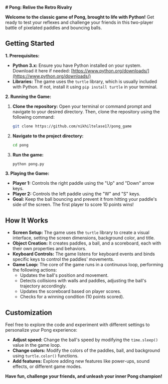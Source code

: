  **# Pong: Relive the Retro Rivalry**

**Welcome to the classic game of Pong, brought to life with Python!** Get ready to test your reflexes and challenge your friends in this two-player battle of pixelated paddles and bouncing balls. 

## Getting Started

**1. Prerequisites:**

- **Python 3.x:** Ensure you have Python installed on your system. Download it here if needed: [https://www.python.org/downloads/](https://www.python.org/downloads/)
- **Libraries:** The game uses the `turtle` library, which is usually included with Python. If not, install it using `pip install turtle` in your terminal.

**2. Running the Game:**

1. **Clone the repository:** Open your terminal or command prompt and navigate to your desired directory. Then, clone the repository using the following command:

   ```bash
   git clone https://github.com/nikhiltelase17/pong_game
   ```

2. **Navigate to the project directory:**

   ```bash
   cd pong
   ```

3. **Run the game:**

   ```bash
   python pong.py
   ```

**3. Playing the Game:**

- **Player 1:** Controls the right paddle using the "Up" and "Down" arrow keys.
- **Player 2:** Controls the left paddle using the "W" and "S" keys.
- **Goal:** Keep the ball bouncing and prevent it from hitting your paddle's side of the screen. The first player to score 10 points wins!

## How It Works

- **Screen Setup:** The game uses the `turtle` library to create a visual interface, setting the screen dimensions, background color, and title.
- **Object Creation:** It creates paddles, a ball, and a scoreboard, each with their own properties and behaviors.
- **Keyboard Controls:** The game listens for keyboard events and binds specific keys to control the paddles' movements.
- **Game Loop:** The core of the game runs in a continuous loop, performing the following actions:
    - Updates the ball's position and movement.
    - Detects collisions with walls and paddles, adjusting the ball's trajectory accordingly.
    - Updates the scoreboard based on player scores.
    - Checks for a winning condition (10 points scored).

## Customization

Feel free to explore the code and experiment with different settings to personalize your Pong experience:

- **Adjust speed:** Change the ball's speed by modifying the `time.sleep()` value in the game loop.
- **Change colors:** Modify the colors of the paddles, ball, and background using `turtle.color()` functions.
- **Add features:** Explore adding new features like power-ups, sound effects, or different game modes.

**Have fun, challenge your friends, and unleash your inner Pong champion!** 
